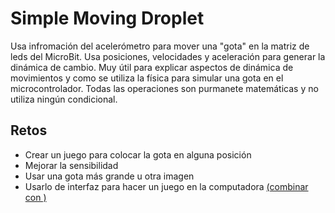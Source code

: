 # Simple Moving Droplet

Usa infromación del acelerómetro para mover una "gota" en la matriz de leds del MicroBit. Usa posiciones, velocidades y aceleración para generar la dinámica de cambio. Muy útil para explicar aspectos de dinámica de movimientos y como se utiliza la física para simular una gota en el microcontrolador.  Todas las operaciones son purmanete matemáticas y no utiliza ningún condicional.

## Retos

- Crear un juego para colocar la gota en alguna posición
- Mejorar la sensibilidad
- Usar una gota más grande u otra imagen
- Usarlo de interfaz para hacer un juego en la computadora [(combinar con )]()
